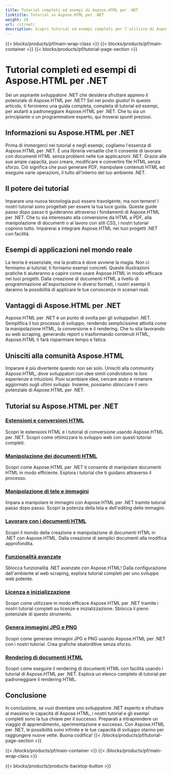 ```yaml
---
title: Tutorial completi ed esempi di Aspose.HTML per .NET
linktitle: Tutorial su Aspose.HTML per .NET
weight: 10
url: /it/net/
description: Scopri tutorial ed esempi completi per l'utilizzo di Aspose.HTML per .NET. Sfrutta la potenza di Aspose.HTML per migliorare le tue competenze di sviluppo .NET.
---
```


{{< blocks/products/pf/main-wrap-class >}}
{{< blocks/products/pf/main-container >}}
{{< blocks/products/pf/tutorial-page-section >}}

# Tutorial completi ed esempi di Aspose.HTML per .NET


Sei un aspirante sviluppatore .NET che desidera sfruttare appieno il potenziale di Aspose.HTML per .NET? Sei nel posto giusto! In questo articolo, ti forniremo una guida completa, completa di tutorial ed esempi, per aiutarti a padroneggiare Aspose.HTML per .NET. Che tu sia un principiante o un programmatore esperto, qui troverai spunti preziosi.

## Informazioni su Aspose.HTML per .NET

Prima di immergerci nei tutorial e negli esempi, cogliamo l'essenza di Aspose.HTML per .NET. È una libreria versatile che ti consente di lavorare con documenti HTML senza problemi nelle tue applicazioni .NET. Grazie alle sue ampie capacità, puoi creare, modificare e convertire file HTML senza sforzo. Ciò significa che puoi generare PDF, manipolare contenuti HTML ed eseguire varie operazioni, il tutto all'interno del tuo ambiente .NET.

## Il potere dei tutorial

Imparare una nuova tecnologia può essere travolgente, ma non temere! I nostri tutorial sono progettati per essere la tua luce guida. Queste guide passo dopo passo ti guideranno attraverso i fondamenti di Aspose.HTML per .NET. Che tu sia interessato alla conversione da HTML a PDF, alla manipolazione di documenti o al lavoro con stili CSS, i nostri tutorial coprono tutto. Imparerai a integrare Aspose.HTML nei tuoi progetti .NET con facilità.

## Esempi di applicazioni nel mondo reale

La teoria è essenziale, ma la pratica è dove avviene la magia. Non ci fermiamo ai tutorial; ti forniamo esempi concreti. Queste illustrazioni pratiche ti aiuteranno a capire come usare Aspose.HTML in modo efficace nei tuoi progetti. Dalla creazione di documenti HTML a livello di programmazione all'esportazione in diversi formati, i nostri esempi ti daranno la possibilità di applicare le tue conoscenze in scenari reali.

## Vantaggi di Aspose.HTML per .NET

Aspose.HTML per .NET è un punto di svolta per gli sviluppatori .NET. Semplifica il tuo processo di sviluppo, rendendo semplicissime attività come la manipolazione HTML, la conversione e il rendering. Che tu stia lavorando su web scraping, generando report o trasformando contenuti HTML, Aspose.HTML ti farà risparmiare tempo e fatica.

## Unisciti alla comunità Aspose.HTML

Imparare è più divertente quando non sei solo. Unisciti alla community Aspose.HTML, dove sviluppatori con idee simili condividono le loro esperienze e intuizioni. Puoi scambiare idee, cercare aiuto e rimanere aggiornato sugli ultimi sviluppi. Insieme, possiamo sbloccare il vero potenziale di Aspose.HTML per .NET.

## Tutorial su Aspose.HTML per .NET

### [Estensioni e conversioni HTML](./html-extensions-and-conversions/)
Scopri le estensioni HTML e i tutorial di conversione usando Aspose.HTML per .NET. Scopri come ottimizzare lo sviluppo web con questi tutorial completi.
### [Manipolazione dei documenti HTML](./html-document-manipulation/)
Scopri come Aspose.HTML per .NET ti consente di manipolare documenti HTML in modo efficiente. Esplora i tutorial che ti guidano attraverso il processo.
### [Manipolazione di tele e immagini](./canvas-and-image-manipulation/)
Impara a manipolare le immagini con Aspose.HTML per .NET tramite tutorial passo dopo passo. Scopri la potenza della tela e dell'editing delle immagini.
### [Lavorare con i documenti HTML](./working-with-html-documents/)
Scopri il mondo della creazione e manipolazione di documenti HTML in .NET con Aspose.HTML. Dalla creazione di semplici documenti alla modifica approfondita.
### [Funzionalità avanzate](./advanced-features/)
Sblocca funzionalità .NET avanzate con Aspose.HTML! Dalla configurazione dell'ambiente al web scraping, esplora tutorial completi per uno sviluppo web potente.
### [Licenza e inizializzazione](./licensing-and-initialization/)
Scopri come utilizzare in modo efficace Aspose.HTML per .NET tramite i nostri tutorial completi su licenze e inizializzazione. Sblocca il pieno potenziale di questo strumento.
### [Genera immagini JPG e PNG](./generate-jpg-and-png-images/)
Scopri come generare immagini JPG e PNG usando Aspose.HTML per .NET con i nostri tutorial. Crea grafiche sbalorditive senza sforzo.
### [Rendering di documenti HTML](./rendering-html-documents/)
Scopri come eseguire il rendering di documenti HTML con facilità usando i tutorial di Aspose.HTML per .NET. Esplora un elenco completo di tutorial per padroneggiare il rendering HTML.

## Conclusione
In conclusione, se vuoi diventare uno sviluppatore .NET esperto e sfruttare al massimo le capacità di Aspose.HTML, i nostri tutorial e gli esempi completi sono la tua chiave per il successo. Preparati a intraprendere un viaggio di apprendimento, sperimentazione e successo. Con Aspose.HTML per .NET, le possibilità sono infinite e le tue capacità di sviluppo stanno per raggiungere nuove vette. Buona codifica!
{{< /blocks/products/pf/tutorial-page-section >}}

{{< /blocks/products/pf/main-container >}}
{{< /blocks/products/pf/main-wrap-class >}}

{{< blocks/products/products-backtop-button >}}
